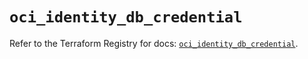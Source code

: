 # `oci_identity_db_credential`

Refer to the Terraform Registry for docs: [`oci_identity_db_credential`](https://registry.terraform.io/providers/oracle/oci/7.19.0/docs/resources/identity_db_credential).
